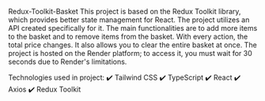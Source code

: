  R e d u x - T o o l k i t - B a s k e t 
 
  This project is based on the Redux Toolkit library, which provides better state management for React. The project utilizes an API created specifically for it. The main functionalities are to add more items to the basket and to remove items from the basket. With every action, the total price changes. It also allows you to clear the entire basket at once. The project is hosted on the Render platform; to access it, you must wait for 30 seconds due to Render's limitations.

Technologies used in project:
✔️ Tailwind CSS
✔️ TypeScript
✔️ React
✔️ Axios
✔️ Redux Toolkit
